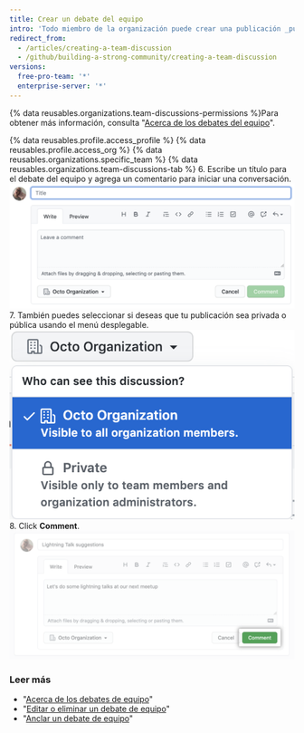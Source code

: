 ```yaml
---
title: Crear un debate del equipo
intro: 'Todo miembro de la organización puede crear una publicación _public_ de un debate del equipo. Para crear una publicación de un debate del equipo _private_, debes ser un miembro del equipo o un propietario de la organización.'
redirect_from:
  - /articles/creating-a-team-discussion
  - /github/building-a-strong-community/creating-a-team-discussion
versions:
  free-pro-team: '*'
  enterprise-server: '*'
---
```

{% data reusables.organizations.team-discussions-permissions %}Para obtener más información, consulta "[Acerca de los debates del equipo](/articles/about-team-discussions)".

{% data reusables.profile.access_profile %}
{% data reusables.profile.access_org %}
{% data reusables.organizations.specific_team %}
{% data reusables.organizations.team-discussions-tab %}
6. Escribe un título para el debate del equipo y agrega un comentario para iniciar una conversación. ![Nuevo comentario de los debates del equipo](/assets/images/help/projects/team-discussions-comment.png)
7. También puedes seleccionar si deseas que tu publicación sea privada o pública usando el menú desplegable.![Menú de parámetros de privacidad de los debates del equipo](/assets/images/help/projects/team-discussions-privacy-menu.png)
8. Click **Comment**. ![Botón Crear nuevo comentario de los debates del equipo](/assets/images/help/projects/team-discussions-comment-button.png)

### Leer más

  - "[Acerca de los debates de equipo](/articles/about-team-discussions)"
  - "[Editar o eliminar un debate de equipo](/articles/editing-or-deleting-a-team-discussion)"
  - "[Anclar un debate de equipo](/articles/pinning-a-team-discussion)"
